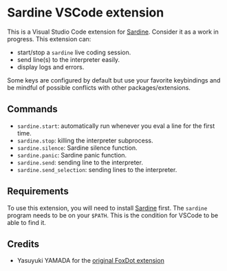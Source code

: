 # Sardine VSCode extension

This is a Visual Studio Code extension for [Sardine](https://sardine.raphaelforment.fr). Consider it as a work in progress. This extension can:

- start/stop a `sardine` live coding session.
- send line(s) to the interpreter easily.
- display logs and errors.

Some keys are configured by default but use your favorite keybindings and be mindful of possible conflicts with other packages/extensions.

## Commands

- `sardine.start`: automatically run whenever you eval a line for the first time.
- `sardine.stop`: killing the interpreter subprocess.
- `sardine.silence`: Sardine silence function.
- `sardine.panic`: Sardine panic function.
- `sardine.send`: sending line to the interpreter.
- `sardine.send_selection`: sending lines to the interpreter.

## Requirements

To use this extension, you will need to install [Sardine](https://sardine.raphaelforment.fr) first. The `sardine` program needs to be on your `$PATH`. This is the condition for VSCode to be able to find it.

## Credits

- Yasuyuki YAMADA for the [original FoxDot extension](https://github.com/yasuyuky/vscode-foxdot)
